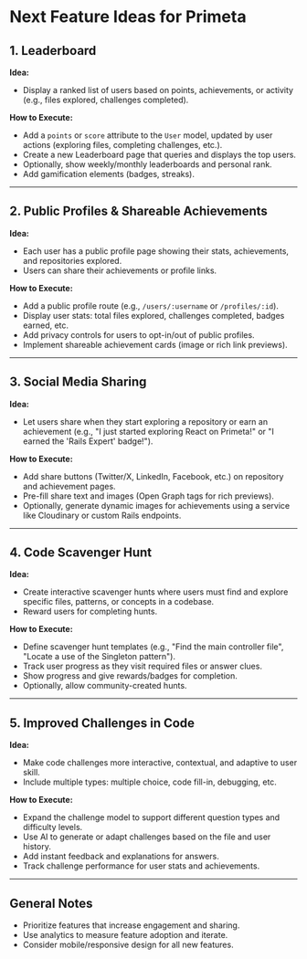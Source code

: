 # Next Feature Ideas for Primeta

## 1. Leaderboard
**Idea:**
- Display a ranked list of users based on points, achievements, or activity (e.g., files explored, challenges completed).

**How to Execute:**
- Add a `points` or `score` attribute to the `User` model, updated by user actions (exploring files, completing challenges, etc.).
- Create a new Leaderboard page that queries and displays the top users.
- Optionally, show weekly/monthly leaderboards and personal rank.
- Add gamification elements (badges, streaks).

---

## 2. Public Profiles & Shareable Achievements
**Idea:**
- Each user has a public profile page showing their stats, achievements, and repositories explored.
- Users can share their achievements or profile links.

**How to Execute:**
- Add a public profile route (e.g., `/users/:username` or `/profiles/:id`).
- Display user stats: total files explored, challenges completed, badges earned, etc.
- Add privacy controls for users to opt-in/out of public profiles.
- Implement shareable achievement cards (image or rich link previews).

---

## 3. Social Media Sharing
**Idea:**
- Let users share when they start exploring a repository or earn an achievement (e.g., "I just started exploring React on Primeta!" or "I earned the 'Rails Expert' badge!").

**How to Execute:**
- Add share buttons (Twitter/X, LinkedIn, Facebook, etc.) on repository and achievement pages.
- Pre-fill share text and images (Open Graph tags for rich previews).
- Optionally, generate dynamic images for achievements using a service like Cloudinary or custom Rails endpoints.

---

## 4. Code Scavenger Hunt
**Idea:**
- Create interactive scavenger hunts where users must find and explore specific files, patterns, or concepts in a codebase.
- Reward users for completing hunts.

**How to Execute:**
- Define scavenger hunt templates (e.g., "Find the main controller file", "Locate a use of the Singleton pattern").
- Track user progress as they visit required files or answer clues.
- Show progress and give rewards/badges for completion.
- Optionally, allow community-created hunts.

---

## 5. Improved Challenges in Code
**Idea:**
- Make code challenges more interactive, contextual, and adaptive to user skill.
- Include multiple types: multiple choice, code fill-in, debugging, etc.

**How to Execute:**
- Expand the challenge model to support different question types and difficulty levels.
- Use AI to generate or adapt challenges based on the file and user history.
- Add instant feedback and explanations for answers.
- Track challenge performance for user stats and achievements.

---

## General Notes
- Prioritize features that increase engagement and sharing.
- Use analytics to measure feature adoption and iterate.
- Consider mobile/responsive design for all new features. 